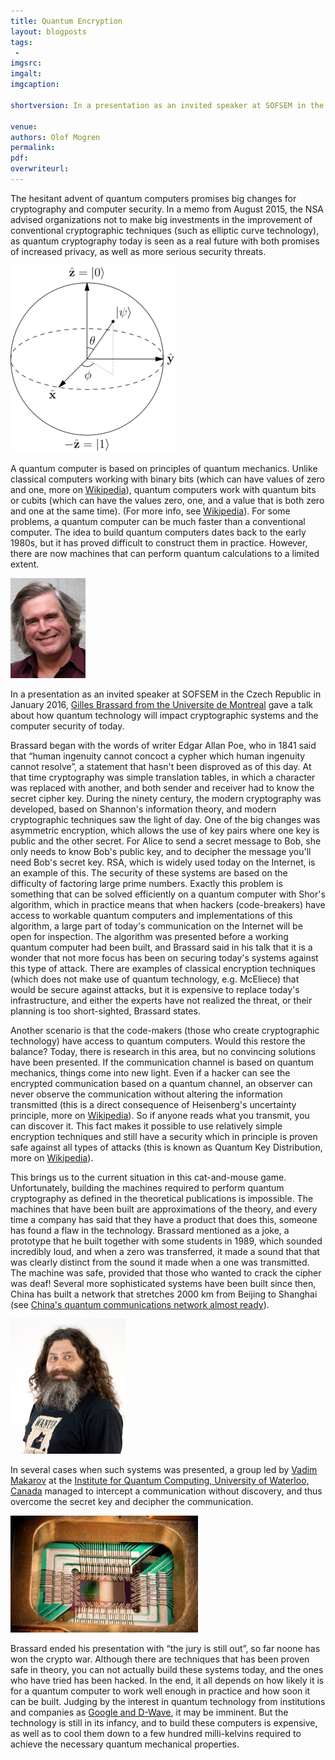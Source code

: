 ```yaml
---
title: Quantum Encryption
layout: blogposts
tags:
 - 
imgsrc: 
imgalt: 
imgcaption: 

shortversion: In a presentation as an invited speaker at SOFSEM in the Czech Republic in January 2016, Gilles Brassard from the Universite de Montreal gave a talk about how quantum technology will impact cryptographic systems and the computer security of today.

venue: 
authors: Olof Mogren
permalink:
pdf: 
overwriteurl: 
---
```


The hesitant advent of quantum computers promises big changes for cryptography and computer security. In a memo from August 2015, the NSA advised organizations not to make big investments in the improvement of conventional cryptographic techniques (such as elliptic curve technology), as quantum cryptography today is seen as a real future with both promises of increased privacy, as well as more serious security threats.

![Representation of a cubit](/graphics/illustrations/2016-01-25/bloch_sphere.png)

A quantum computer is based on principles of quantum mechanics. Unlike classical computers working with binary bits (which can have values of zero and one, more on [Wikipedia](https://en.wikipedia.org/wiki/Bit)), quantum computers work with quantum bits or cubits (which can have the values zero, one, and a value that is both zero and one at the same time).
(For more info, see [Wikipedia](https://en.wikipedia.org/wiki/Quantum_computing)).
For some problems, a quantum computer can be much faster than a conventional computer.
The idea to build quantum computers dates back to the early 1980s, but it has proved difficult to construct them in practice.
However, there are now machines that can perform quantum calculations to a limited extent.

![Gilles Brassard](/graphics/illustrations/2016-01-25/brassard_gilles.jpg)

In a presentation as an invited speaker at SOFSEM in the Czech Republic in January 2016, [Gilles Brassard from the Universite de Montreal](http://www-labs.iro.umontreal.ca/~brassard/web/en/) gave a talk about how quantum technology will impact cryptographic systems and the computer security of today.

Brassard began with the words of writer Edgar Allan Poe, who in 1841 said that &ldquo;human ingenuity cannot concoct a cypher which human ingenuity cannot resolve&rdquo;, a statement that hasn't been disproved as of this day.
At that time cryptography was simple translation tables, in which a character was replaced with another, and both sender and receiver had to know the secret cipher key.
During the ninety century, the modern cryptography was developed, based on Shannon's information theory, and modern cryptographic techniques saw the light of day.
One of the big changes was asymmetric encryption, which allows the use of key pairs where one key is public and the other secret.
For Alice to send a secret message to Bob, she only needs to know Bob's public key, and to decipher the message you'll need Bob's secret key.
RSA, which is widely used today on the Internet, is an example of this.
The security of these systems are based on the difficulty of factoring large prime numbers.
Exactly this problem is something that can be solved efficiently on a quantum computer with Shor's algorithm, which in practice means that when hackers (code-breakers) have access to workable quantum computers and implementations of this algorithm, a large part of today's communication on the Internet will be open for inspection.
The algorithm was presented before a working quantum computer had been built, and Brassard said in his talk that it is a wonder that not more focus has been on securing today's systems against this type of attack.
There are examples of classical encryption techniques (which does not make use of quantum technology, e.g. McEliece) that would be secure against attacks, but it is expensive to replace today's infrastructure, and either the experts have not realized the threat, or their planning is too short-sighted, Brassard states.

Another scenario is that the code-makers (those who create cryptographic technology) have access to quantum computers.
Would this restore the balance?
Today, there is research in this area, but no convincing solutions have been presented.
If the communication channel is based on quantum mechanics, things come into new light.
Even if a hacker can see the encrypted communication based on a quantum channel, an observer can never observe the communication without altering the information transmitted (this is a direct consequence of Heisenberg's uncertainty principle, more on [Wikipedia](https://en.wikipedia.org/wiki/Uncertainty_principle)).
So if anyone reads what you transmit, you can discover it.
This fact makes it possible to use relatively simple encryption techniques and still have a security which in principle is proven safe against all types of attacks (this is known as Quantum Key Distribution, more on [Wikipedia](https://en.wikipedia.org/wiki/Quantum_key_distribution)).

This brings us to the current situation in this cat-and-mouse game.
Unfortunately, building the machines required to perform quantum cryptography as defined in the theoretical publications is impossible.
The machines that have been built are approximations of the theory, and every time a company has said that they have a product that does this, someone has found a flaw in the technology.
Brassard mentioned as a joke, a prototype that he built together with some students in 1989, which sounded incredibly loud, and when a zero was transferred, it made a sound that that was clearly distinct from the sound it made when a one was transmitted.
The machine was safe, provided that those who wanted to crack the cipher was deaf!
Several more sophisticated systems have been built since then, China has built a network that stretches 2000 km from Beijing to Shanghai (see [China's quantum communications network almost ready](http://www.itproportal.com/2015/08/31/chinas-quantum-communications-network-almost-ready/)).

![Vadim Makarov](/graphics/illustrations/2016-01-25/makarov.jpg)

In several cases when such systems was presented, a group led by [Vadim Makarov](http://www.vad1.com/) at the [Institute for Quantum Computing, University of Waterloo, Canada](https://uwaterloo.ca/institute-for-quantum-computing/) managed to intercept a communication without discovery, and thus overcome the secret key and decipher the communication.

![Quantum Chip from DWave](/graphics/illustrations/2016-01-25/dwave_128chip.jpg)

Brassard ended his presentation with &ldquo;the jury is still out&rdquo;, so far noone has won the crypto war.
Although there are techniques that has been proven safe in theory, you can not actually build these systems today, and the ones who have tried has been hacked.
In the end, it all depends on how likely it is for a quantum computer to work well enough in practice and how soon it can be built.
Judging by the interest in quantum technology from institutions and companies as [Google and D-Wave](https://www.wired.com/2015/12/for-google-quantum-computing-is-like-learning-to-fly/), it may be imminent.
But the technology is still in its infancy, and to build these computers is expensive, as well as to cool them down to a few hundred milli-kelvins required to achieve the necessary quantum mechanical properties. 

